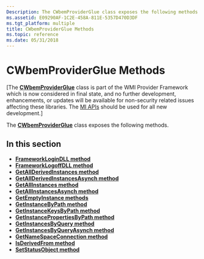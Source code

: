 ```yaml
---
Description: The CWbemProviderGlue class exposes the following methods.
ms.assetid: E09290AF-1C2E-458A-811E-5357D470D3DF
ms.tgt_platform: multiple
title: CWbemProviderGlue Methods
ms.topic: reference
ms.date: 05/31/2018
---
```


# CWbemProviderGlue Methods

\[The [**CWbemProviderGlue**](/windows/desktop/api/WbemGlue/nl-wbemglue-cwbemproviderglue) class is part of the WMI Provider Framework which is now considered in final state, and no further development, enhancements, or updates will be available for non-security related issues affecting these libraries. The [MI APIs](/previous-versions/windows/desktop/wmi_v2/windows-management-infrastructure) should be used for all new development.\]

The [**CWbemProviderGlue**](/windows/desktop/api/WbemGlue/nl-wbemglue-cwbemproviderglue) class exposes the following methods.

## In this section

-   [**FrameworkLoginDLL method**](/windows/desktop/api/WbemGlue/nf-wbemglue-cwbemproviderglue-frameworklogindll(lpcwstr_plong))
-   [**FrameworkLogoffDLL method**](/windows/desktop/api/WbemGlue/nf-wbemglue-cwbemproviderglue-frameworklogoffdll(lpcwstr_plong))
-   [**GetAllDerivedInstances method**](/windows/desktop/api/WbemGlue/nf-wbemglue-cwbemproviderglue-getallderivedinstances(lpcwstr_trefpointercollection_cinstance__methodcontext_lpcwstr))
-   [**GetAllDerivedInstancesAsynch method**](/windows/desktop/api/WbemGlue/nf-wbemglue-cwbemproviderglue-getallderivedinstancesasynch)
-   [**GetAllInstances method**](/windows/desktop/api/WbemGlue/nf-wbemglue-cwbemproviderglue-getallinstances)
-   [**GetAllInstancesAsynch method**](/windows/desktop/api/WbemGlue/nf-wbemglue-cwbemproviderglue-getallinstancesasynch)
-   [**GetEmptyInstance methods**](/windows/desktop/api/WbemGlue/nf-wbemglue-cwbemproviderglue-getemptyinstance(methodcontext_lpcwstr_cinstance_lpcwstr))
-   [**GetInstanceByPath method**](/windows/desktop/api/WbemGlue/nf-wbemglue-cwbemproviderglue-getinstancebypath(lpcwstr_cinstance_methodcontext))
-   [**GetInstanceKeysByPath method**](/windows/desktop/api/WbemGlue/nf-wbemglue-cwbemproviderglue-getinstancekeysbypath)
-   [**GetInstancePropertiesByPath method**](/windows/desktop/api/WbemGlue/nf-wbemglue-cwbemproviderglue-getinstancepropertiesbypath)
-   [**GetInstancesByQuery method**](/windows/desktop/api/WbemGlue/nf-wbemglue-cwbemproviderglue-getinstancesbyquery(lpcwstr_trefpointercollection_cinstance__methodcontext_lpcwstr))
-   [**GetInstancesByQueryAsynch method**](/windows/desktop/api/WbemGlue/nf-wbemglue-cwbemproviderglue-getinstancesbyqueryasynch)
-   [**GetNameSpaceConnection method**](/windows/desktop/api/WbemGlue/nf-wbemglue-cwbemproviderglue-getnamespaceconnection(lpcwstr_methodcontext))
-   [**IsDerivedFrom method**](/windows/desktop/api/WbemGlue/nf-wbemglue-cwbemproviderglue-isderivedfrom(lpcwstr_lpcwstr_methodcontext_lpcwstr))
-   [**SetStatusObject method**](/windows/desktop/api/WbemGlue/nf-wbemglue-cwbemproviderglue-setstatusobject)

 

 